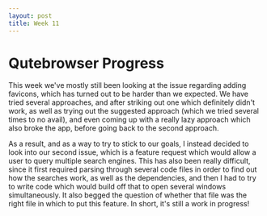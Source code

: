 ```yaml
---
layout: post
title: Week 11
---
```

# Qutebrowser Progress

This week we've mostly still been looking at the issue regarding adding favicons, which has turned out to be harder than we expected. We have tried several approaches, and after striking out one which definitely didn't work, as well as trying out the suggested approach (which we tried several times to no avail), and even coming up with a really lazy approach which also broke the app, before going back to the second approach.

As a result, and as a way to try to stick to our goals, I instead decided to look into our second issue, which is a feature request which would allow a user to query multiple search engines. This has also been really difficult, since it first required parsing through several code files in order to find out how the searches work, as well as the dependencies, and then I had to try to write code which would build off that to open several windows simultaneously. It also begged the question of whether that file was the right file in which to put this feature. In short, it's still a work in progress!

